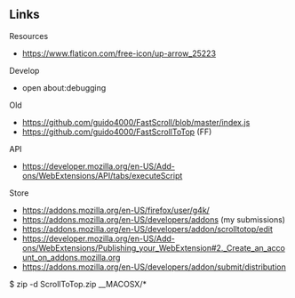 ## Links

Resources
- https://www.flaticon.com/free-icon/up-arrow_25223

Develop
- open about:debugging

Old
- https://github.com/guido4000/FastScroll/blob/master/index.js
- https://github.com/guido4000/FastScrollToTop (FF)

API
- https://developer.mozilla.org/en-US/Add-ons/WebExtensions/API/tabs/executeScript

Store
- https://addons.mozilla.org/en-US/firefox/user/g4k/
- https://addons.mozilla.org/en-US/developers/addons (my submissions)
- https://addons.mozilla.org/en-US/developers/addon/scrolltotop/edit
- https://developer.mozilla.org/en-US/Add-ons/WebExtensions/Publishing_your_WebExtension#2._Create_an_account_on_addons.mozilla.org
- https://addons.mozilla.org/en-US/developers/addon/submit/distribution

$ zip -d ScrollToTop.zip __MACOSX/\*


